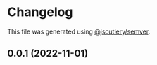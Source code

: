 # Changelog

This file was generated using [@jscutlery/semver](https://github.com/jscutlery/semver).

## 0.0.1 (2022-11-01)
